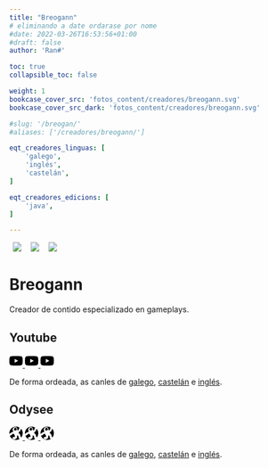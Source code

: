 ```yaml
---
title: "Breogann"
# eliminando a date ordarase por nome
#date: 2022-03-26T16:53:56+01:00
#draft: false
author: 'Ran#'

toc: true
collapsible_toc: false

weight: 1
bookcase_cover_src: 'fotos_content/creadores/breogann.svg'
bookcase_cover_src_dark: 'fotos_content/creadores/breogann.svg'

#slug: '/breogan/'
#aliases: ['/creadores/breogann/']

eqt_creadores_linguas: [
    'galego',
    'inglés',
    'castelán',
]

eqt_creadores_edicions: [
    'java',
]

---
```


<svg width="28px" height="17px">
    <title>Galego</title>
    <image xlink:href="https://raw.githubusercontent.com/Ran-n/svgs/main/linguas/gz_0.svg" src="linguas/gz_0.svg" width="100%" height="100%"/>
</svg>
<svg width="28px" height="17px">
    <title>Castellano</title>
    <image xlink:href="https://raw.githubusercontent.com/Ran-n/svgs/main/linguas/cas_0.svg" src="linguas/cas_0.svg" width="100%" height="100%"/>
</svg>
<svg width="28px" height="17px">
    <title>English</title>
    <image xlink:href="https://raw.githubusercontent.com/Ran-n/svgs/main/linguas/en_0.svg" src="linguas/en_0.svg" width="100%" height="100%"/>
</svg>

# Breogann

Creador de contido especializado en gameplays.

## Youtube

<a rel="noopener" target="_blank" href="https://www.youtube.com/channel/UCgywV9GRFh9sIDRRlH2KJ9A">
<svg role="img" viewBox="0 0 24 24" xmlns="http://www.w3.org/2000/svg" width="24px" height="24px"><title>Galego</title><path d="M23.498 6.186a3.016 3.016 0 0 0-2.122-2.136C19.505 3.545 12 3.545 12 3.545s-7.505 0-9.377.505A3.017 3.017 0 0 0 .502 6.186C0 8.07 0 12 0 12s0 3.93.502 5.814a3.016 3.016 0 0 0 2.122 2.136c1.871.505 9.376.505 9.376.505s7.505 0 9.377-.505a3.015 3.015 0 0 0 2.122-2.136C24 15.93 24 12 24 12s0-3.93-.502-5.814zM9.545 15.568V8.432L15.818 12l-6.273 3.568z"/></svg>
</a>
<a rel="noopener" target="_blank" href="https://www.youtube.com/channel/UC_qVLj3szTJ3pvFC9zofPJA">
<svg role="img" viewBox="0 0 24 24" xmlns="http://www.w3.org/2000/svg" width="24px" height="24px"><title>Castelán</title><path d="M23.498 6.186a3.016 3.016 0 0 0-2.122-2.136C19.505 3.545 12 3.545 12 3.545s-7.505 0-9.377.505A3.017 3.017 0 0 0 .502 6.186C0 8.07 0 12 0 12s0 3.93.502 5.814a3.016 3.016 0 0 0 2.122 2.136c1.871.505 9.376.505 9.376.505s7.505 0 9.377-.505a3.015 3.015 0 0 0 2.122-2.136C24 15.93 24 12 24 12s0-3.93-.502-5.814zM9.545 15.568V8.432L15.818 12l-6.273 3.568z"/></svg>
</a>
<a rel="noopener" target="_blank" href="https://www.youtube.com/channel/UCSOTRwMkwL1UMrdDgEdRJMg">
<svg role="img" viewBox="0 0 24 24" xmlns="http://www.w3.org/2000/svg" width="24px" height="24px"><title>Inglés</title><path d="M23.498 6.186a3.016 3.016 0 0 0-2.122-2.136C19.505 3.545 12 3.545 12 3.545s-7.505 0-9.377.505A3.017 3.017 0 0 0 .502 6.186C0 8.07 0 12 0 12s0 3.93.502 5.814a3.016 3.016 0 0 0 2.122 2.136c1.871.505 9.376.505 9.376.505s7.505 0 9.377-.505a3.015 3.015 0 0 0 2.122-2.136C24 15.93 24 12 24 12s0-3.93-.502-5.814zM9.545 15.568V8.432L15.818 12l-6.273 3.568z"/></svg>
</a>

De forma ordeada, as canles de [galego](https://www.youtube.com/channel/UCgywV9GRFh9sIDRRlH2KJ9A), [castelán](https://www.youtube.com/channel/UC_qVLj3szTJ3pvFC9zofPJA) e [inglés](https://www.youtube.com/channel/UCSOTRwMkwL1UMrdDgEdRJMg).

## Odysee

<a rel="noopener" target="_blank" href="https://odysee.com/@Breogann:3">
<svg role="img" viewBox="0 0 24 24" xmlns="http://www.w3.org/2000/svg" width="24px" height="24px"><title>Galego</title><path d="M11.965 0A12 12 0 0 0 0 12a12 12 0 0 0 12 12 12 12 0 0 0 12-12 12 12 0 0 0-3.209-8.167 7.272 7.272 0 0 1-.799 3.218c-.548.957-2.281 2.77-3.264 3.699a.723.723 0 0 0 .056 1.104c.996.74 2.658 2.151 2.788 3.422.176 1.835 1.6 4.02 1.675 4.159a.67.67 0 0 1-.105.327 12.067 12.067 0 0 1-2.03 1.898 2.435 2.435 0 0 1-.807.126c-1.944-.04-1.526-1.866-1.712-2.905s-.78-3.085-2.716-2.788c0 0 .484 4.243-1.489 5.546s-5.843 2.27-6.55-.408 2.46-2.384 2.684-2.384c.223 0 2.233-.632 1.267-2.53-.967-1.898-2.01-3.5-2.01-3.5a11.37 11.37 0 0 0-2.735 1.285 5.42 5.42 0 0 0-1.061.82c-1.065 1.104-2.19 1.713-2.954 1.358a1.368 1.368 0 0 1-.32-.221A11.926 11.926 0 0 1 .1 13.503c.43-.641 2.082-2.038 3.696-2.906 1.304-.702 2.737-.988 3.118-1.355-.671-2.235-1.882-5.703.832-7.33C9.881.634 12.69-.142 13.77 2.958c1.08 3.1.802 3.796 1.267 3.796.465 0 1.608.223 2.09-1.75.356-1.445.574-2.685 1.379-3.087A12 12 0 0 0 12 0a12 12 0 0 0-.035 0zm-.498 2.125c-.353-.019-.78.05-1.303.224 0 0-1.895.52-1.749 2.53.13 1.777 1.08 2.753 3.053 2.01 1.972-.737 2.31-1.264 1.824-2.753-.364-1.117-.765-1.956-1.825-2.011zm.48.726a.249.249 0 0 1 .183.07 1.58 1.58 0 0 1 .232.346.253.253 0 0 1-.197.37.253.253 0 0 1-.233-.131 1.559 1.559 0 0 0-.148-.232.256.256 0 0 1 0-.353.249.249 0 0 1 .163-.07zm3.529.152a.22.22 0 0 1 .192.103.22.22 0 0 1-.07.305.22.22 0 1 1-.122-.408zM12.609 4.27a.253.253 0 0 1 .227.133 1.5 1.5 0 0 1 .102.982.253.253 0 0 1-.246.205h-.049a.253.253 0 0 1-.2-.295 1.013 1.013 0 0 0-.071-.697.253.253 0 0 1 .237-.328zm-8.035.552a.12.12 0 0 1 .029.003.12.12 0 1 1-.147.091.12.12 0 0 1 .118-.094zm15.77 3.419.273.539.593.12-.539.275-.123.592-.272-.539-.592-.123.538-.272zm-17.767.535a.22.22 0 0 1 .193.104.22.22 0 0 1-.07.304.22.22 0 1 1-.123-.408zm16.004 2.79a.258.258 0 0 1 .062.007.258.258 0 1 1-.31.195.258.258 0 0 1 .248-.202zM4.914 16.115a.17.17 0 0 1 .165.14.17.17 0 0 1-.137.197.17.17 0 1 1-.028-.337zm9.769 4.094a.2.2 0 0 1 .036.004.2.2 0 1 1-.233.15.2.2 0 0 1 .197-.154z"/></svg>
</a>
<a rel="noopener" target="_blank" href="https://odysee.com/@Breogann_Castellano:6">
<svg role="img" viewBox="0 0 24 24" xmlns="http://www.w3.org/2000/svg" width="24px" height="24px"><title>Castelán</title><path d="M11.965 0A12 12 0 0 0 0 12a12 12 0 0 0 12 12 12 12 0 0 0 12-12 12 12 0 0 0-3.209-8.167 7.272 7.272 0 0 1-.799 3.218c-.548.957-2.281 2.77-3.264 3.699a.723.723 0 0 0 .056 1.104c.996.74 2.658 2.151 2.788 3.422.176 1.835 1.6 4.02 1.675 4.159a.67.67 0 0 1-.105.327 12.067 12.067 0 0 1-2.03 1.898 2.435 2.435 0 0 1-.807.126c-1.944-.04-1.526-1.866-1.712-2.905s-.78-3.085-2.716-2.788c0 0 .484 4.243-1.489 5.546s-5.843 2.27-6.55-.408 2.46-2.384 2.684-2.384c.223 0 2.233-.632 1.267-2.53-.967-1.898-2.01-3.5-2.01-3.5a11.37 11.37 0 0 0-2.735 1.285 5.42 5.42 0 0 0-1.061.82c-1.065 1.104-2.19 1.713-2.954 1.358a1.368 1.368 0 0 1-.32-.221A11.926 11.926 0 0 1 .1 13.503c.43-.641 2.082-2.038 3.696-2.906 1.304-.702 2.737-.988 3.118-1.355-.671-2.235-1.882-5.703.832-7.33C9.881.634 12.69-.142 13.77 2.958c1.08 3.1.802 3.796 1.267 3.796.465 0 1.608.223 2.09-1.75.356-1.445.574-2.685 1.379-3.087A12 12 0 0 0 12 0a12 12 0 0 0-.035 0zm-.498 2.125c-.353-.019-.78.05-1.303.224 0 0-1.895.52-1.749 2.53.13 1.777 1.08 2.753 3.053 2.01 1.972-.737 2.31-1.264 1.824-2.753-.364-1.117-.765-1.956-1.825-2.011zm.48.726a.249.249 0 0 1 .183.07 1.58 1.58 0 0 1 .232.346.253.253 0 0 1-.197.37.253.253 0 0 1-.233-.131 1.559 1.559 0 0 0-.148-.232.256.256 0 0 1 0-.353.249.249 0 0 1 .163-.07zm3.529.152a.22.22 0 0 1 .192.103.22.22 0 0 1-.07.305.22.22 0 1 1-.122-.408zM12.609 4.27a.253.253 0 0 1 .227.133 1.5 1.5 0 0 1 .102.982.253.253 0 0 1-.246.205h-.049a.253.253 0 0 1-.2-.295 1.013 1.013 0 0 0-.071-.697.253.253 0 0 1 .237-.328zm-8.035.552a.12.12 0 0 1 .029.003.12.12 0 1 1-.147.091.12.12 0 0 1 .118-.094zm15.77 3.419.273.539.593.12-.539.275-.123.592-.272-.539-.592-.123.538-.272zm-17.767.535a.22.22 0 0 1 .193.104.22.22 0 0 1-.07.304.22.22 0 1 1-.123-.408zm16.004 2.79a.258.258 0 0 1 .062.007.258.258 0 1 1-.31.195.258.258 0 0 1 .248-.202zM4.914 16.115a.17.17 0 0 1 .165.14.17.17 0 0 1-.137.197.17.17 0 1 1-.028-.337zm9.769 4.094a.2.2 0 0 1 .036.004.2.2 0 1 1-.233.15.2.2 0 0 1 .197-.154z"/></svg>
</a>
<a rel="noopener" target="_blank" href="https://odysee.com/@Breogann_English:1">
<svg role="img" viewBox="0 0 24 24" xmlns="http://www.w3.org/2000/svg" width="24px" height="24px"><title>Inglés</title><path d="M11.965 0A12 12 0 0 0 0 12a12 12 0 0 0 12 12 12 12 0 0 0 12-12 12 12 0 0 0-3.209-8.167 7.272 7.272 0 0 1-.799 3.218c-.548.957-2.281 2.77-3.264 3.699a.723.723 0 0 0 .056 1.104c.996.74 2.658 2.151 2.788 3.422.176 1.835 1.6 4.02 1.675 4.159a.67.67 0 0 1-.105.327 12.067 12.067 0 0 1-2.03 1.898 2.435 2.435 0 0 1-.807.126c-1.944-.04-1.526-1.866-1.712-2.905s-.78-3.085-2.716-2.788c0 0 .484 4.243-1.489 5.546s-5.843 2.27-6.55-.408 2.46-2.384 2.684-2.384c.223 0 2.233-.632 1.267-2.53-.967-1.898-2.01-3.5-2.01-3.5a11.37 11.37 0 0 0-2.735 1.285 5.42 5.42 0 0 0-1.061.82c-1.065 1.104-2.19 1.713-2.954 1.358a1.368 1.368 0 0 1-.32-.221A11.926 11.926 0 0 1 .1 13.503c.43-.641 2.082-2.038 3.696-2.906 1.304-.702 2.737-.988 3.118-1.355-.671-2.235-1.882-5.703.832-7.33C9.881.634 12.69-.142 13.77 2.958c1.08 3.1.802 3.796 1.267 3.796.465 0 1.608.223 2.09-1.75.356-1.445.574-2.685 1.379-3.087A12 12 0 0 0 12 0a12 12 0 0 0-.035 0zm-.498 2.125c-.353-.019-.78.05-1.303.224 0 0-1.895.52-1.749 2.53.13 1.777 1.08 2.753 3.053 2.01 1.972-.737 2.31-1.264 1.824-2.753-.364-1.117-.765-1.956-1.825-2.011zm.48.726a.249.249 0 0 1 .183.07 1.58 1.58 0 0 1 .232.346.253.253 0 0 1-.197.37.253.253 0 0 1-.233-.131 1.559 1.559 0 0 0-.148-.232.256.256 0 0 1 0-.353.249.249 0 0 1 .163-.07zm3.529.152a.22.22 0 0 1 .192.103.22.22 0 0 1-.07.305.22.22 0 1 1-.122-.408zM12.609 4.27a.253.253 0 0 1 .227.133 1.5 1.5 0 0 1 .102.982.253.253 0 0 1-.246.205h-.049a.253.253 0 0 1-.2-.295 1.013 1.013 0 0 0-.071-.697.253.253 0 0 1 .237-.328zm-8.035.552a.12.12 0 0 1 .029.003.12.12 0 1 1-.147.091.12.12 0 0 1 .118-.094zm15.77 3.419.273.539.593.12-.539.275-.123.592-.272-.539-.592-.123.538-.272zm-17.767.535a.22.22 0 0 1 .193.104.22.22 0 0 1-.07.304.22.22 0 1 1-.123-.408zm16.004 2.79a.258.258 0 0 1 .062.007.258.258 0 1 1-.31.195.258.258 0 0 1 .248-.202zM4.914 16.115a.17.17 0 0 1 .165.14.17.17 0 0 1-.137.197.17.17 0 1 1-.028-.337zm9.769 4.094a.2.2 0 0 1 .036.004.2.2 0 1 1-.233.15.2.2 0 0 1 .197-.154z"/></svg>
</a>

De forma ordeada, as canles de [galego](https://odysee.com/@Breogann:3), [castelán](https://odysee.com/@Breogann_Castellano:6) e [inglés](https://odysee.com/@Breogann_English:1).
